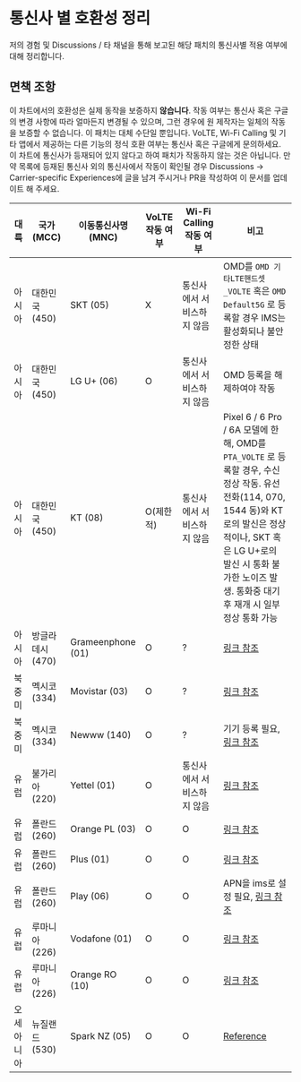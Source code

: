 # 통신사 별 호환성 정리

저의 경험 및 Discussions / 타 채널을 통해 보고된 해당 패치의 통신사별 적용 여부에 대해 정리합니다.

## 면책 조항

이 차트에서의 호환성은 실제 동작을 보증하지 **않습니다**. 작동 여부는 통신사 혹은 구글의 변경 사항에 따라 얼마든지 변경될 수 있으며, 그런 경우에 원 제작자는 일체의 작동을 보증할 수 없습니다. 이 패치는 대체 수단일 뿐입니다. VoLTE, Wi-Fi Calling 및 기타 앱에서 제공하는 다른 기능의 정식 호환 여부는 통신사 혹은 구글에게 문의하세요.  
이 차트에 통신사가 등재되어 있지 않다고 하여 패치가 작동하지 않는 것은 아닙니다. 만약 목록에 등재된 통신사 외의 통신사에서 작동이 확인될 경우 Discussions -> Carrier-specific Experiences에 글을 남겨 주시거나 PR을 작성하여 이 문서를 업데이트 해 주세요.

| 대륙   | 국가 (MCC)       | 이동통신사명 (MNC) | VoLTE 작동 여부 | Wi-Fi Calling 작동 여부    | 비고                                                                                                                                                                     |
| ------ | ---------------- | ------------------ |-------------| -------------------------- |------------------------------------------------------------------------------------------------------------------------------------------------------------------------|
| 아시아 | 대한민국 (450)   | SKT (05)           | X           | 통신사에서 서비스하지 않음 | OMD를 `OMD 기타LTE핸드셋_VOLTE` 혹은 `OMD Default5G` 로 등록할 경우 IMS는 활성화되나 불안정한 상태                                                                                               |
| 아시아 | 대한민국 (450)   | LG U+ (06)         | O           | 통신사에서 서비스하지 않음 | OMD 등록을 해제하여야 작동                                                                                                                                                       |
| 아시아 | 대한민국 (450)   | KT (08)            | O(제한적)      | 통신사에서 서비스하지 않음 | Pixel 6 / 6 Pro / 6A 모델에 한해, OMD를 `PTA_VOLTE` 로 등록할 경우, 수신 정상 작동. 유선전화(114, 070, 1544 동)와 KT로의 발신은 정상적이나, SKT 혹은 LG U+로의 발신 시 통화 불가한 노이즈 발생. 통화중 대기 후 재개 시 일부 정상 통화 가능 |
| 아시아 | 방글라데시 (470) | Grameenphone (01)  | O           | ?                          | [링크 참조](https://github.com/kyujin-cho/pixel-volte-patch/discussions/1#discussioncomment-4940003)                                                                       |
| 북중미 | 멕시코 (334)     | Movistar (03)      | O           | ?                          | [링크 참조](https://github.com/kyujin-cho/pixel-volte-patch/discussions/1#discussioncomment-5014817)                                                                       |
| 북중미 | 멕시코 (334)     | Newww (140)        | O           | ?                          | 기기 등록 필요, [링크 참조](https://github.com/kyujin-cho/pixel-volte-patch/discussions/1#discussioncomment-4988569)                                                             |
| 유럽   | 불가리아 (220)   | Yettel (01)        | O           | 통신사에서 서비스하지 않음 | [링크 참조](https://github.com/kyujin-cho/pixel-volte-patch/discussions/1#discussioncomment-5012767)                                                                       |
| 유럽   | 폴란드 (260)     | Orange PL (03)     | O           | O                          | [링크 참조](https://github.com/kyujin-cho/pixel-volte-patch/issues/17)                                                                                                     |
| 유럽   | 폴란드 (260)     | Plus (01)          | O           | O                          | [링크 참조](https://github.com/kyujin-cho/pixel-volte-patch/issues/17)                                                                                                     |
| 유럽   | 폴란드 (260)     | Play (06)          | O           | O                          | APN을 ims로 설정 필요, [링크 참조](https://github.com/kyujin-cho/pixel-volte-patch/issues/17)                                                                                    |
| 유럽   | 루마니아 (226)   | Vodafone (01)      | O           | O                          | [링크 참조](https://github.com/kyujin-cho/pixel-volte-patch/discussions/6)                                                                                                 |
| 유럽   | 루마니아 (226)   | Orange RO (10)     | O           | O                          | [링크 참조](https://github.com/kyujin-cho/pixel-volte-patch/discussions/6)                                                                                                 
| 오세아니아          | 뉴질랜드  (530)       | Spark NZ (05) | O           | O                                       | [Reference](https://github.com/kyujin-cho/pixel-volte-patch/discussions/1#discussioncomment-4940003)                                                                   |
